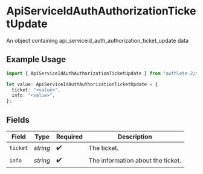 # ApiServiceIdAuthAuthorizationTicketUpdate

An object containing api_serviceid_auth_authorization_ticket_update data

## Example Usage

```typescript
import { ApiServiceIdAuthAuthorizationTicketUpdate } from "authlete-2/models";

let value: ApiServiceIdAuthAuthorizationTicketUpdate = {
  ticket: "<value>",
  info: "<value>",
};
```

## Fields

| Field                             | Type                              | Required                          | Description                       |
| --------------------------------- | --------------------------------- | --------------------------------- | --------------------------------- |
| `ticket`                          | *string*                          | :heavy_check_mark:                | The ticket.                       |
| `info`                            | *string*                          | :heavy_check_mark:                | The information about the ticket. |